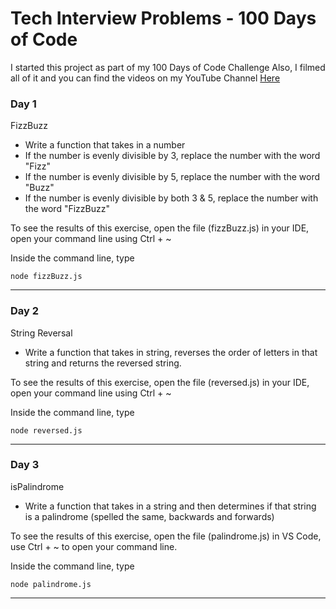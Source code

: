 # Tech Interview Problems - 100 Days of Code

I started this project as part of my 100 Days of Code Challenge
Also, I filmed all of it and you can find the videos on my YouTube Channel
[Here](https://www.youtube.com/channel/UChXD_e4GZavdnLyzNgSMeyA)

### Day 1

FizzBuzz

- Write a function that takes in a number
- If the number is evenly divisible by 3, replace the number with the word "Fizz"
- If the number is evenly divisible by 5, replace the number with the word "Buzz"
- If the number is evenly divisible by both 3 & 5, replace the number with the word "FizzBuzz"

To see the results of this exercise, open the file (fizzBuzz.js) in your IDE,
open your command line using Ctrl + ~

Inside the command line, type

```
node fizzBuzz.js
```

---

### Day 2

String Reversal

- Write a function that takes in string, reverses the order of letters in that string and returns the reversed string.

To see the results of this exercise, open the file (reversed.js) in your IDE,
open your command line using Ctrl + ~

Inside the command line, type

```
node reversed.js
```

---

### Day 3

isPalindrome

- Write a function that takes in a string and then determines if that string is a palindrome (spelled the same, backwards and forwards)

To see the results of this exercise, open the file (palindrome.js) in VS Code, use Ctrl + ~ to open your command line.

Inside the command line, type

```
node palindrome.js
```

---
